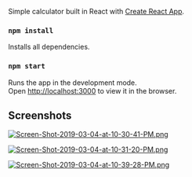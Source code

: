 Simple calculator built in React with [Create React App](https://github.com/facebook/create-react-app).

### `npm install`
Installs all dependencies.

### `npm start`
Runs the app in the development mode.<br>
Open [http://localhost:3000](http://localhost:3000) to view it in the browser.

## Screenshots

[![Screen-Shot-2019-03-04-at-10-30-41-PM.png](https://i.postimg.cc/D068FSXy/Screen-Shot-2019-03-04-at-10-30-41-PM.png)](https://postimg.cc/gLwYHksf)

[![Screen-Shot-2019-03-04-at-10-31-20-PM.png](https://i.postimg.cc/pX7PjQRM/Screen-Shot-2019-03-04-at-10-31-20-PM.png)](https://postimg.cc/TpV8MDKt)

[![Screen-Shot-2019-03-04-at-10-39-28-PM.png](https://i.postimg.cc/xj4wp07K/Screen-Shot-2019-03-04-at-10-39-28-PM.png)](https://postimg.cc/bd1VsjqJ)
